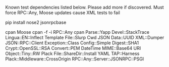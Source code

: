 Known test dependencies listed below. Please add more if discovered.
Must force RPC::Any, Moose updates cause XML tests to fail

pip install nose2 jsonrpcbase

cpan Moose
cpan -f -i RPC::Any
cpan Parse::Yapp Devel::StackTrace Lingua::EN::Inflect Template File::Slurp Cwd JSON Data::UUID XML::Dumper JSON::RPC::Client Exception::Class Config::Simple Digest::SHA1 Crypt::OpenSSL::RSA Convert::PEM DateTime MIME::Base64 URI Object::Tiny::RW Plack File::ShareDir::Install YAML TAP::Harness Plack::Middleware::CrossOrigin RPC::Any::Server::JSONRPC::PSGI
